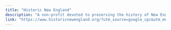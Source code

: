 ```yaml
---
title: "Historic New England"
description: "A non-profit devoted to preserving the history of New England."
link: "https://www.historicnewengland.org/?utm_source=google_cpc&utm_medium=ad_grant&utm_campaign=branded&gad_source=1&gclid=Cj0KCQiA0--6BhCBARIsADYqyL9crs8uJ02ExeUBkyMd4YA8ILyZIrT9PLsHcaDXKyotcbjkvVszqcEaAgZ1EALw_wcB"
---
```

